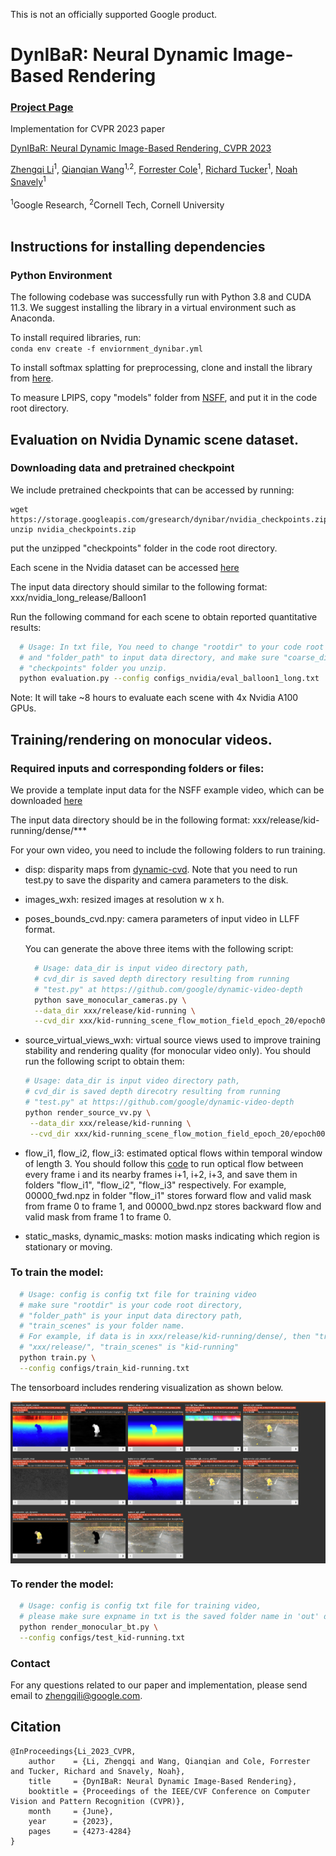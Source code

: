 This is not an officially supported Google product.

# DynIBaR: Neural Dynamic Image-Based Rendering

### [Project Page](https://dynibar.github.io/)

Implementation for CVPR 2023 paper

[DynIBaR: Neural Dynamic Image-Based Rendering, CVPR 2023](https://dynibar.github.io/)<br>

[Zhengqi Li](https://zhengqili.github.io/)<sup>1</sup>, [Qianqian Wang](https://www.cs.cornell.edu/~qqw/)<sup>1,2</sup>, [Forrester Cole](https://people.csail.mit.edu/fcole/)<sup>1</sup>, [Richard Tucker](https://research.google/people/RichardTucker/)<sup>1</sup>, [Noah Snavely](https://www.cs.cornell.edu/~snavely/)<sup>1</sup>
<br><br>
<sup>1</sup>Google Research, <sup>2</sup>Cornell Tech, Cornell University  \
<br>

## Instructions for installing dependencies

### Python Environment

The following codebase was successfully run with Python 3.8 and CUDA 11.3. We
suggest installing the library in a virtual environment such as Anaconda.

To install required libraries, run: \
`conda env create -f enviornment_dynibar.yml`

To install softmax splatting for preprocessing, clone and install the library
from [here](https://github.com/hperrot/splatting).

To measure LPIPS, copy "models" folder from
[NSFF](https://github.com/zhengqili/Neural-Scene-Flow-Fields/tree/main/nsff_exp/models),
and put it in the code root directory.

## Evaluation on Nvidia Dynamic scene dataset.

### Downloading data and pretrained checkpoint

We include pretrained checkpoints that can be accessed by running:

```
wget https://storage.googleapis.com/gresearch/dynibar/nvidia_checkpoints.zip
unzip nvidia_checkpoints.zip
```

put the unzipped "checkpoints" folder in the code root directory.

Each scene in the Nvidia dataset can be accessed
[here](https://drive.google.com/drive/folders/1Gv6j_RvDG2WrpqEJWtx73u1tlCZKsPiM?usp=sharing)

The input data directory should similar to the following format:
xxx/nvidia_long_release/Balloon1

Run the following command for each scene to obtain reported quantitative results:

```bash
  # Usage: In txt file, You need to change "rootdir" to your code root directory,
  # and "folder_path" to input data directory, and make sure "coarse_dir" points to
  # "checkpoints" folder you unzip.
  python evaluation.py --config configs_nvidia/eval_balloon1_long.txt
```

Note: It will take ~8 hours to evaluate each scene with 4x Nvidia A100 GPUs.

## Training/rendering on monocular videos.

### Required inputs and corresponding folders or files:

We provide a template input data for the NSFF example video, which can
be downloaded
[here](https://drive.google.com/file/d/1t6VLtcdxITFcdm9fi9SSFOiHqgHu9wdP/view?usp=sharing)

The input data directory should be in the following format:
xxx/release/kid-running/dense/***

For your own video, you need to include the following folders to run training.

*   disp: disparity maps from
    [dynamic-cvd](https://github.com/google/dynamic-video-depth). Note that you
    need to run test.py to save the disparity and camera parameters to the disk.
*   images_wxh: resized images at resolution w x h.
*   poses_bounds_cvd.npy: camera parameters of input video in LLFF format.

    You can generate the above three items with the following script:

    ```bash
      # Usage: data_dir is input video directory path,
      # cvd_dir is saved depth directory resulting from running
      # "test.py" at https://github.com/google/dynamic-video-depth
      python save_monocular_cameras.py \
      --data_dir xxx/release/kid-running \
      --cvd_dir xxx/kid-running_scene_flow_motion_field_epoch_20/epoch0020_test
    ```

*   source_virtual_views_wxh: virtual source views used to improve training
    stability and rendering quality (for monocular video only). You should run
    the following script to obtain them:

    ```bash
    # Usage: data_dir is input video directory path,
    # cvd_dir is saved depth direcotry resulting from running
    # "test.py" at https://github.com/google/dynamic-video-depth
    python render_source_vv.py \
     --data_dir xxx/release/kid-running \
     --cvd_dir xxx/kid-running_scene_flow_motion_field_epoch_20/epoch0020_test
    ```

*   flow_i1, flow_i2, flow_i3: estimated optical flows within temporal window of
    length 3. You should follow this
    [code](https://github.com/zhengqili/Neural-Scene-Flow-Fields/blob/main/nsff_scripts/run_flows_video.py)
    to run optical flow between every frame i and its nearby frames i+1, i+2,
    i+3, and save them in folders "flow_i1", "flow_i2", "flow_i3" respectively.
    For example, 00000_fwd.npz in folder "flow_i1" stores forward flow and valid
    mask from frame 0 to frame 1, and 00000_bwd.npz stores backward flow and
    valid mask from frame 1 to frame 0.

*   static_masks, dynamic_masks: motion masks indicating which region is
    stationary or moving.

### To train the model:

```bash
  # Usage: config is config txt file for training video
  # make sure "rootdir" is your code root directory,
  # "folder_path" is your input data directory path,
  # "train_scenes" is your folder name.
  # For example, if data is in xxx/release/kid-running/dense/, then "train_scenes" is 
  # "xxx/release/", "train_scenes" is "kid-running"
  python train.py \
  --config configs/train_kid-running.txt
```

The tensorboard includes rendering visualization as shown below.

<img src="images/tensorboard.png" width = "640" height = ""  align=center />

### To render the model:

```bash
  # Usage: config is config txt file for training video,
  # please make sure expname in txt is the saved folder name in 'out' directory
  python render_monocular_bt.py \
  --config configs/test_kid-running.txt
```

### Contact

For any questions related to our paper and implementation,
please send email to zhengqili@google.com.

## Citation

```
@InProceedings{Li_2023_CVPR,
    author    = {Li, Zhengqi and Wang, Qianqian and Cole, Forrester and Tucker, Richard and Snavely, Noah},
    title     = {DynIBaR: Neural Dynamic Image-Based Rendering},
    booktitle = {Proceedings of the IEEE/CVF Conference on Computer Vision and Pattern Recognition (CVPR)},
    month     = {June},
    year      = {2023},
    pages     = {4273-4284}
}
```
